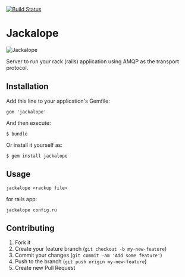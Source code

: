 [![Build Status](https://travis-ci.org/rack-amqp/jackalope.png?branch=master)](https://travis-ci.org/rack-amqp/jackalope)

# Jackalope

![Jackalope](http://beerpulse.com/wp-content/uploads/2010/11/jackalope-brewing.png)

Server to run your rack (rails) application using AMQP as the transport
protocol.

## Installation

Add this line to your application's Gemfile:

    gem 'jackalope'

And then execute:

    $ bundle

Or install it yourself as:

    $ gem install jackalope

## Usage

    jackalope <rackup file>

for rails app:

    jackalope config.ru

## Contributing

1. Fork it
2. Create your feature branch (`git checkout -b my-new-feature`)
3. Commit your changes (`git commit -am 'Add some feature'`)
4. Push to the branch (`git push origin my-new-feature`)
5. Create new Pull Request
